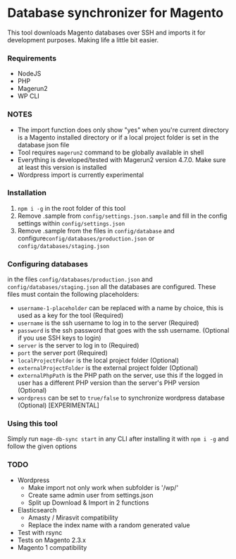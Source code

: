 # Database synchronizer for Magento
This tool downloads Magento databases over SSH and imports it for development purposes. Making life a little bit easier.

### Requirements
- NodeJS
- PHP
- Magerun2
- WP CLI

### NOTES
- The import function does only show "yes" when you're current directory is a Magento installed directory or if a local project folder is set in the database json file
- Tool requires `magerun2` command to be globally available in shell
- Everything is developed/tested with Magerun2 version 4.7.0. Make sure at least this version is installed
- Wordpress import is currently experimental

### Installation
1. `npm i -g` in the root folder of this tool
2. Remove .sample from `config/settings.json.sample` and fill in the config settings within `config/settings.json`
3. Remove .sample from the files in `config/database` and configure`config/databases/production.json` or `config/databases/staging.json`

### Configuring databases
in the files `config/databases/production.json` and `config/databases/staging.json` all the databases are configured. These files must contain the following placeholders:

- `username-1-placeholder` can be replaced with a name by choice, this is used as a key for the tool (Required)
- `username` is the ssh username to log in to the server (Required)
- `password` is the ssh password that goes with the ssh username. (Optional if you use SSH keys to login)
- `server` is the server to log in to (Required)
- `port` the server port (Required)
- `localProjectFolder` is the local project folder (Optional)
- `externalProjectFolder` is the external project folder (Optional)
- `externalPhpPath` is the PHP path on the server, use this if the logged in user has a different PHP version than the server's PHP version (Optional)
- `wordpress` can be set to `true/false` to synchronize wordpress database (Optional) [EXPERIMENTAL]

### Using this tool
Simply run `mage-db-sync start` in any CLI after installing it with `npm i -g` and follow the given options

### TODO
- Wordpress
    - Make import not only work when subfolder is '/wp/'
    - Create same admin user from settings.json
    - Split up Download & Import in 2 functions
- Elasticsearch
    - Amasty / Mirasvit compatibility
    - Replace the index name with a random generated value
- Test with rsync
- Tests on Magento 2.3.x
- Magento 1 compatibility